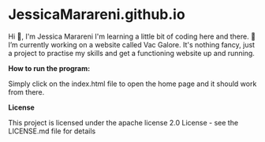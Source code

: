 # JessicaMarareni.github.io

Hi 👋, I'm Jessica Marareni
I'm learning a little bit of coding here and there.
🔭 I’m currently working on a website called Vac Galore. It's nothing fancy, just a project to practise my skills and get a functioning website up and running.

<b>How to run the program:</b>
<p>Simply click on the index.html file to open the home page and it should work from there.</p>

<b>License</b>
<p>This project is licensed under the apache license 2.0 License - see the LICENSE.md file for details</p>
